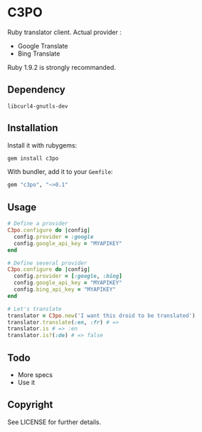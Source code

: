 C3PO
====

Ruby translator client. Actual provider :

 * Google Translate
 * Bing Translate

Ruby 1.9.2 is strongly recommanded.


Dependency
----------

`libcurl4-gnutls-dev`


Installation
------------

Install it with rubygems:

``` ruby
gem install c3po
```

With bundler, add it to your `Gemfile`:

``` ruby
gem "c3po", "~>0.1"
```


Usage
-----

``` ruby
# Define a provider
C3po.configure do |config|
  config.provider = :google
  config.google_api_key = "MYAPIKEY"
end

# Define several provider
C3po.configure do |config|
  config.provider = [:google, :bing]
  config.google_api_key = "MYAPIKEY"
  config.bing_api_key = "MYAPIKEY"
end

# Let's translate
translator = C3po.new('I want this droid to be translated')
translator.translate(:en, :fr) # =>
translator.is # => :en
translator.is?(:de) # => false
```

Todo
----

* More specs
* Use it

Copyright
---------

See LICENSE for further details.
